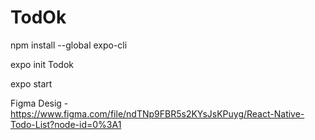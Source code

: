# TodOk

npm install --global expo-cli

expo init Todok

expo start


Figma Desig - https://www.figma.com/file/ndTNp9FBR5s2KYsJsKPuyg/React-Native-Todo-List?node-id=0%3A1


